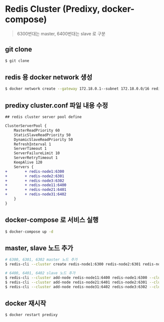 # Redis Cluster (Predixy, docker-compose)

> 6300번대는 master, 6400번대는 slave 로 구분

## git clone
```bash
$ git clone 
```

## redis 용 docker network 생성
```bash
$ docker network create --gateway 172.18.0.1--subnet 172.18.0.0/16 redis-net
```

## predixy cluster.conf 파일 내용 수정
```diff
## redis cluster server pool define

ClusterServerPool {
    MasterReadPriority 60
    StaticSlaveReadPriority 50
    DynamicSlaveReadPriority 50
    RefreshInterval 1
    ServerTimeout 1
    ServerFailureLimit 10
    ServerRetryTimeout 1
    KeepAlive 120
    Servers {
+        + redis-node1:6300
+        + redis-node2:6301
+        + redis-node3:6302
+        + redis-node11:6400
+        + redis-node21:6401
+        + redis-node31:6402
    }
}
```

## docker-compose 로 서비스 실행
```bash
$ docker-compose up -d
```

## master, slave 노드 추가
```bash
# 6300, 6301, 6302 master 노드 추가
$ redis-cli --cluster create redis-node1:6300 redis-node2:6301 redis-node3:6302

# 6400, 6401, 6402 slave 노드 추가
$ redis-cli --cluster add-node redis-node11:6400 redis-node1:6300 --cluster-slave
$ redis-cli --cluster add-node redis-node21:6401 redis-node2:6301 --cluster-slave
$ redis-cli --cluster add-node redis-node31:6402 redis-node3:6302 --cluster-slave
```

## docker 재시작
```bash
$ docker restart predixy
```